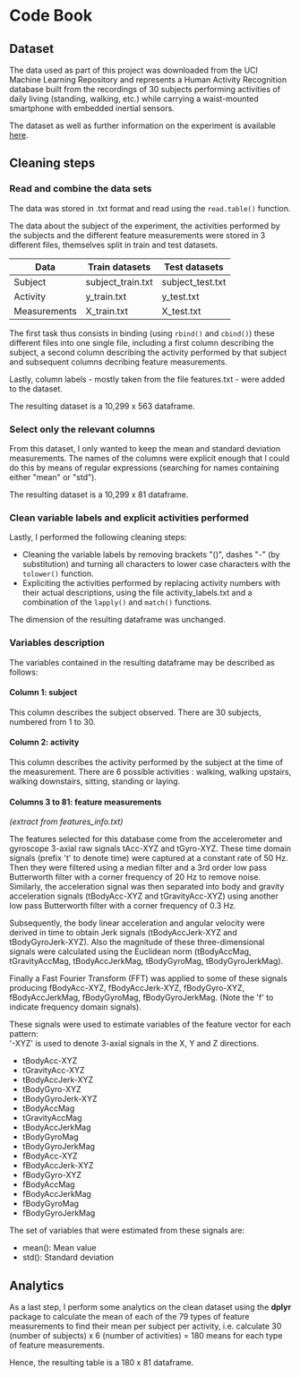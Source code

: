 # Code Book 

## Dataset

The data used as part of this project was downloaded from the UCI Machine Learning Repository and represents a Human Activity Recognition database built from the recordings of 30 subjects performing activities of daily living (standing, walking, etc.) while carrying a waist-mounted smartphone with embedded inertial sensors.

The dataset as well as further information on the experiment is available [here](http://archive.ics.uci.edu/ml/datasets/Human+Activity+Recognition+Using+Smartphones>).

## Cleaning steps
### Read and combine the data sets

The data was stored in .txt format and read using the `read.table()` function.

The data about the subject of the experiment, the activities performed by the subjects and the different feature measurements were stored in 3 different files, themselves split in train and test datasets.

Data | Train datasets | Test datasets
--- | --- | ---
Subject | subject_train.txt | subject_test.txt
Activity | y_train.txt | y_test.txt
Measurements | X_train.txt | X_test.txt

The first task thus consists in binding (using `rbind()` and `cbind()`) these different files into one single file, including a first column describing the subject, a second column describing the activity performed by that subject and subsequent columns decribing feature measurements.

Lastly, column labels - mostly taken from the file features.txt - were added to the dataset.

The resulting dataset is a 10,299 x 563 dataframe.

### Select only the relevant columns

From this dataset, I only wanted to keep the mean and standard deviation measurements. The names of the columns were explicit enough that I could do this by means of regular expressions (searching for names containing either "mean" or "std").

The resulting dataset is a 10,299 x 81 dataframe.

### Clean variable labels and explicit activities performed

Lastly, I performed the following cleaning steps: 

* Cleaning the variable labels by removing brackets "()", dashes "-" (by substitution) and turning all characters to lower case characters with the `tolower()` function.
* Expliciting the activities performed by replacing activity numbers with their actual descriptions, using the file activity_labels.txt and a combination of the `lapply()` and `match()` functions.

The dimension of the resulting dataframe was unchanged.

### Variables description

The variables contained in the resulting dataframe may be described as follows:

#### Column 1: subject

This column describes the subject observed. There are 30 subjects, numbered from 1 to 30.

#### Column 2: activity

This column describes the activity performed by the subject at the time of the measurement. There are 6 possible activities : walking, walking upstairs, walking downstairs, sitting, standing or laying.

#### Columns 3 to 81: feature measurements

*(extract from features_info.txt)*

The features selected for this database come from the accelerometer and gyroscope 3-axial raw signals tAcc-XYZ and tGyro-XYZ. These time domain signals (prefix 't' to denote time) were captured at a constant rate of 50 Hz. Then they were filtered using a median filter and a 3rd order low pass Butterworth filter with a corner frequency of 20 Hz to remove noise. Similarly, the acceleration signal was then separated into body and gravity acceleration signals (tBodyAcc-XYZ and tGravityAcc-XYZ) using another low pass Butterworth filter with a corner frequency of 0.3 Hz. 

Subsequently, the body linear acceleration and angular velocity were derived in time to obtain Jerk signals (tBodyAccJerk-XYZ and tBodyGyroJerk-XYZ). Also the magnitude of these three-dimensional signals were calculated using the Euclidean norm (tBodyAccMag, tGravityAccMag, tBodyAccJerkMag, tBodyGyroMag, tBodyGyroJerkMag). 

Finally a Fast Fourier Transform (FFT) was applied to some of these signals producing fBodyAcc-XYZ, fBodyAccJerk-XYZ, fBodyGyro-XYZ, fBodyAccJerkMag, fBodyGyroMag, fBodyGyroJerkMag. (Note the 'f' to indicate frequency domain signals). 

These signals were used to estimate variables of the feature vector for each pattern:  
'-XYZ' is used to denote 3-axial signals in the X, Y and Z directions.

* tBodyAcc-XYZ
* tGravityAcc-XYZ
* tBodyAccJerk-XYZ
* tBodyGyro-XYZ
* tBodyGyroJerk-XYZ
* tBodyAccMag
* tGravityAccMag
* tBodyAccJerkMag
* tBodyGyroMag
* tBodyGyroJerkMag
* fBodyAcc-XYZ
* fBodyAccJerk-XYZ
* fBodyGyro-XYZ
* fBodyAccMag
* fBodyAccJerkMag
* fBodyGyroMag
* fBodyGyroJerkMag

The set of variables that were estimated from these signals are: 

* mean(): Mean value
* std(): Standard deviation

## Analytics

As a last step, I perform some analytics on the clean dataset using the **dplyr** package to calculate the mean of each of the 79 types of feature measurements to find their mean per subject per activity, i.e. calculate 30 (number of subjects) x 6 (number of activities) = 180 means for each type of feature measurements.

Hence, the resulting table is a 180 x 81 dataframe.
